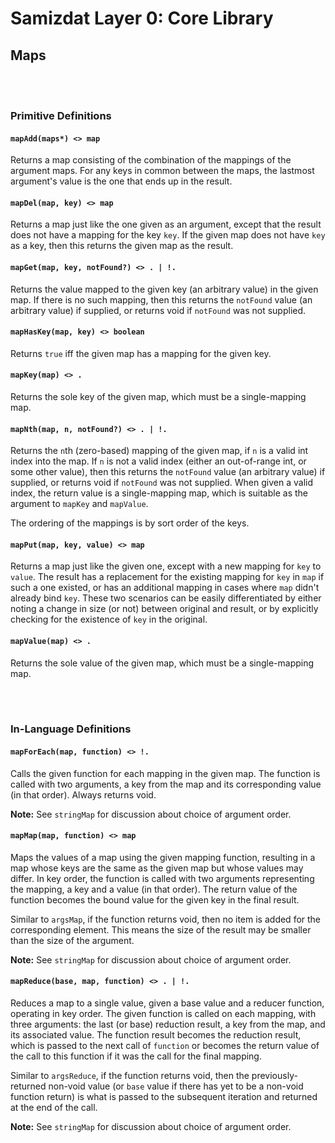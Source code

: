 Samizdat Layer 0: Core Library
==============================

Maps
----

<br><br>
### Primitive Definitions

#### `mapAdd(maps*) <> map`

Returns a map consisting of the combination of the mappings of the
argument maps. For any keys in common between the maps,
the lastmost argument's value is the one that ends up in the result.

#### `mapDel(map, key) <> map`

Returns a map just like the one given as an argument, except that
the result does not have a mapping for the key `key`. If the given
map does not have `key` as a key, then this returns the given
map as the result.

#### `mapGet(map, key, notFound?) <> . | !.`

Returns the value mapped to the given key (an arbitrary value) in
the given map. If there is no such mapping, then this
returns the `notFound` value (an arbitrary value) if supplied,
or returns void if `notFound` was not supplied.

#### `mapHasKey(map, key) <> boolean`

Returns `true` iff the given map has a mapping for the given key.

#### `mapKey(map) <> .`

Returns the sole key of the given map, which must be a single-mapping map.

#### `mapNth(map, n, notFound?) <> . | !.`

Returns the `n`th (zero-based) mapping of the given map, if `n` is
a valid int index into the map. If `n` is not a valid index
(either an out-of-range int, or some other value), then this
returns the `notFound` value (an arbitrary value) if supplied, or
returns void if `notFound` was not supplied. When given a valid index,
the return value is a single-mapping map, which is suitable as the
argument to `mapKey` and `mapValue`.

The ordering of the mappings is by sort order of the keys.

#### `mapPut(map, key, value) <> map`

Returns a map just like the given one, except with a new mapping
for `key` to `value`. The result has a replacement for the existing
mapping for `key` in `map` if such a one existed, or has an
additional mapping in cases where `map` didn't already bind `key`.
These two scenarios can be easily differentiated by either noting a
change in size (or not) between original and result, or by explicitly
checking for the existence of `key` in the original.

#### `mapValue(map) <> .`

Returns the sole value of the given map, which must be a single-mapping map.


<br><br>
### In-Language Definitions

#### `mapForEach(map, function) <> !.`

Calls the given function for each mapping in the given map. The
function is called with two arguments, a key from the map and
its corresponding value (in that order). Always returns void.

**Note:** See `stringMap` for discussion about choice of argument order.

#### `mapMap(map, function) <> map`

Maps the values of a map using the given mapping function,
resulting in a map whose keys are the same as the given map but
whose values may differ. In key order, the function is called with
two arguments representing the mapping, a key and a value (in that
order). The return value of the function becomes the bound value for
the given key in the final result.

Similar to `argsMap`, if the function returns void, then no item is
added for the corresponding element. This means the size of the
result may be smaller than the size of the argument.

**Note:** See `stringMap` for discussion about choice of argument order.

#### `mapReduce(base, map, function) <> . | !.`

Reduces a map to a single value, given a base value and a reducer
function, operating in key order. The given function is called on each
mapping, with three arguments: the last (or base) reduction
result, a key from the map, and its associated value. The
function result becomes the reduction result, which is passed to the
next call of `function` or becomes the return value of the call to
this function if it was the call for the final mapping.

Similar to `argsReduce`, if the function returns void, then the
previously-returned non-void value (or `base` value if there has
yet to be a non-void function return) is what is passed to the
subsequent iteration and returned at the end of the call.

**Note:** See `stringMap` for discussion about choice of argument order.
